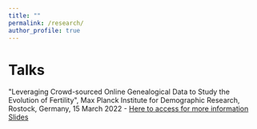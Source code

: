 ```yaml
---
title: ""
permalink: /research/
author_profile: true
---
```

Talks
=====

"Leveraging Crowd-sourced Online Genealogical Data to Study the Evolution of Fertility",
Max Planck Institute for Demographic Research, Rostock, Germany, 15 March 2022 - [Here to access for more information](https://www.demogr.mpg.de/en/news_events_6123/calendar_1921/leveraging_crowdsourced_online_genealogical_data_to_study_the_evolution_of_fertility_11911)
[Slides](https://romenti.github.io/files/RiccardoOmenti_15thMarchPresentation.pdf) 
